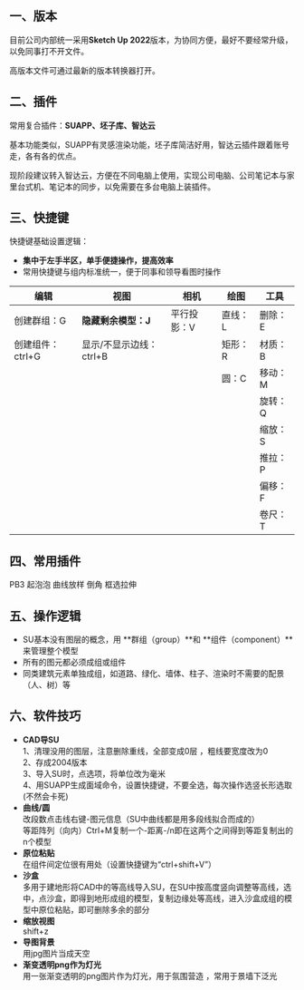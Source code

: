 
## 一、版本
目前公司内部统一采用**Sketch Up 2022**版本，为协同方便，最好不要经常升级，以免同事打不开文件。

高版本文件可通过最新的版本转换器打开。

## 二、插件
常用复合插件：**SUAPP、坯子库、智达云**

基本功能类似，SUAPP有灵感渲染功能，坯子库简洁好用，智达云插件跟着账号走，各有各的优点。  

现阶段建议转入智达云，方便在不同电脑上使用，实现公司电脑、公司笔记本与家里台式机、笔记本的同步，以免需要在多台电脑上装插件。

## 三、快捷键
快捷键基础设置逻辑：
- **集中于左手半区，单手便捷操作，提高效率**
- 常用快捷键与组内标准统一，便于同事和领导看图时操作

| 编辑 |视图 |相机|绘图|工具
| ----------- |---|---|---|---|
|创建群组：G|**隐藏剩余模型：J**  |平行投影：V  |直线：L  |删除：E  |
|  创建组件：ctrl+G|显示/不显示边线：ctrl+B  ||矩形：R  |材质：B  |
| | | |圆：C  |移动：M  |
| | | |  |旋转：Q   
| | | |  |缩放：S   
| | | |  |推拉：P  
| | | |  |偏移：F  
| | | |  |卷尺：T  

## 四、常用插件
PB3
起泡泡
曲线放样
倒角
框选拉伸

## 五、操作逻辑
- SU基本没有图层的概念，用 **群组（group）**和 **组件（component）**来管理整个模型
- 所有的图元都必须成组或组件
- 同类建筑元素单独成组，如道路、绿化、墙体、柱子、渲染时不需要的配景（人、树）等

## 六、软件技巧
- **CAD导SU**  
1、清理没用的图层，注意删除重线，全部变成0层 ，粗线要宽度改为0  
2、存成2004版本  
3、导入SU时，点选项，将单位改为毫米    
4、用SUAPP生成面域命令，设置快捷键，不要全选，每次操作选竖长形选取(不然会卡死)
- **曲线/圆**   
改段数点击线右键-图元信息（SU中曲线都是用多段线拟合而成的）  
等距阵列（向内）Ctrl+M复制一个-距离-/n即在这两个之间得到等距复制出的n个模型  
- **原位粘贴**  
在组件间定位很有用处（设置快捷键为“ctrl+shift+V”）  
- **沙盒**  
多用于建地形将CAD中的等高线导入SU，在SU中按高度竖向调整等高线，选中，点沙盒，即得到地形成组的模型，复制边缘处等高线，进入沙盒成组的模型中原位粘贴，即可删除多余的部分  
- **缩放视图**  
shift+z  
- **导图背景**  
用jpg图片当成天空  
- **渐变透明png作为灯光**  
用一张渐变透明的png图片作为灯光，用于氛围营造 ，常用于景墙下泛光